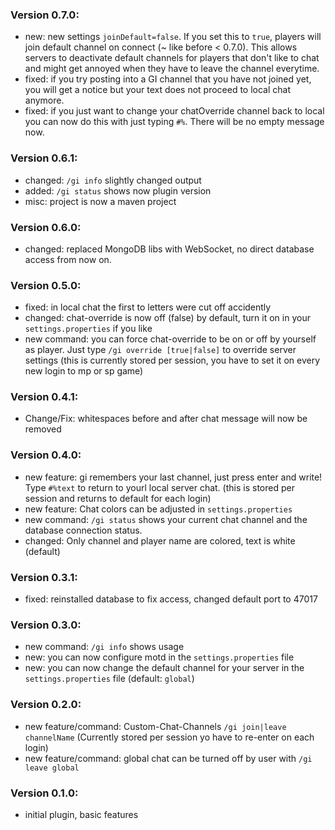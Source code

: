 ### Version 0.7.0:
- new: new settings `joinDefault=false`. If you set this to `true`, players will join default channel on connect (~ like before < 0.7.0). This allows servers to deactivate default channels for players that don't like to chat and might get annoyed when they have to leave the channel everytime.
- fixed: if you try posting into a GI channel that you have not joined yet, you will get a notice but your text does not proceed to local chat anymore.
- fixed: if you just want to change your chatOverride channel back to local you can now do this with just typing `#%`. There will be no empty message now. 

### Version 0.6.1:
- changed: `/gi info` slightly changed output
- added: `/gi status` shows now plugin version
- misc: project is now a maven project

### Version 0.6.0:
- changed: replaced MongoDB libs with WebSocket, no direct database access from now on.

### Version 0.5.0:
- fixed: in local chat the first to letters were cut off accidently
- changed: chat-override is now off (false) by default, turn it on in your `settings.properties` if you like
- new command: you can force chat-override to be on or off by yourself as player. Just type `/gi override [true|false]` to override server settings (this is currently stored per session, you have to set it on every new login to mp or sp game)

### Version 0.4.1:
- Change/Fix: whitespaces before and after chat message will now be removed

### Version 0.4.0:
- new feature: gi remembers your last channel, just press enter and write! Type `#%text` to return to yourl local server chat. (this is stored per session and returns to default for each login)
- new feature: Chat colors can be adjusted in `settings.properties`
- new command: `/gi status` shows your current chat channel and the database connection status.
- changed: Only channel and player name are colored, text is white (default)

### Version 0.3.1:
- fixed: reinstalled database to fix access, changed default port to 47017

### Version 0.3.0:
- new command: `/gi info` shows usage
- new: you can now configure motd in the `settings.properties` file
- new: you can now change the default channel for your server in the `settings.properties` file (default: `global`)

### Version 0.2.0:
- new feature/command: Custom-Chat-Channels `/gi join|leave channelName` (Currently stored per session yo have to re-enter on each login)
- new feature/command: global chat can be turned off by user with `/gi leave global`

### Version 0.1.0:
- initial plugin, basic features